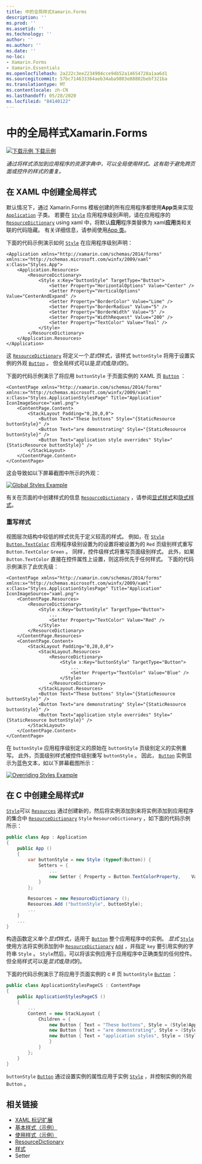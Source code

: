 ```yaml
---
title: 中的全局样式Xamarin.Forms
description: ''
ms.prod: ''
ms.assetid: ''
ms.technology: ''
author: ''
ms.author: ''
ms.date: ''
no-loc:
- Xamarin.Forms
- Xamarin.Essentials
ms.openlocfilehash: 2a222c3ee2234904cce94b52a14654728a1aa6d1
ms.sourcegitcommit: 57bc714633364aeb34aba9803e88802bebf321ba
ms.translationtype: MT
ms.contentlocale: zh-CN
ms.lasthandoff: 05/28/2020
ms.locfileid: "84140122"
---
```

# <a name="global-styles-in-xamarinforms"></a>中的全局样式Xamarin.Forms

[![下载示例](~/media/shared/download.png) 下载示例](https://docs.microsoft.com/samples/xamarin/xamarin-forms-samples/userinterface-styles-basicstyles)

_通过将样式添加到应用程序的资源字典中，可以全局使用样式。这有助于避免跨页面或控件的样式的重复。_

## <a name="create-a-global-style-in-xaml"></a>在 XAML 中创建全局样式

默认情况下，通过 Xamarin.Forms 模板创建的所有应用程序都使用**App**类来实现 [`Application`](xref:Xamarin.Forms.Application) 子类。 若要在 [`Style`](xref:Xamarin.Forms.Style) 应用程序级别声明，请在应用程序的 [`ResourceDictionary`](xref:Xamarin.Forms.ResourceDictionary) using xaml 中，将默认**应用**程序类替换为 xaml**应用**类和关联的代码隐藏。 有关详细信息，请参阅使用[App 类](~/xamarin-forms/app-fundamentals/application-class.md)。

下面的代码示例演示如何 [`Style`](xref:Xamarin.Forms.Style) 在应用程序级别声明：

```xaml
<Application xmlns="http://xamarin.com/schemas/2014/forms" xmlns:x="http://schemas.microsoft.com/winfx/2009/xaml" x:Class="Styles.App">
    <Application.Resources>
        <ResourceDictionary>
            <Style x:Key="buttonStyle" TargetType="Button">
                <Setter Property="HorizontalOptions" Value="Center" />
                <Setter Property="VerticalOptions" Value="CenterAndExpand" />
                <Setter Property="BorderColor" Value="Lime" />
                <Setter Property="BorderRadius" Value="5" />
                <Setter Property="BorderWidth" Value="5" />
                <Setter Property="WidthRequest" Value="200" />
                <Setter Property="TextColor" Value="Teal" />
            </Style>
        </ResourceDictionary>
    </Application.Resources>
</Application>
```

这 [`ResourceDictionary`](xref:Xamarin.Forms.ResourceDictionary) 将定义一个*显式*样式，该样式 `buttonStyle` 将用于设置实例的外观 [`Button`](xref:Xamarin.Forms.Button) 。 但全局样式可以是*显式*或*隐式*的。

下面的代码示例演示了将应用 `buttonStyle` 于页面实例的 XAML 页 [`Button`](xref:Xamarin.Forms.Button) ：

```xaml
<ContentPage xmlns="http://xamarin.com/schemas/2014/forms" xmlns:x="http://schemas.microsoft.com/winfx/2009/xaml" x:Class="Styles.ApplicationStylesPage" Title="Application" IconImageSource="xaml.png">
    <ContentPage.Content>
        <StackLayout Padding="0,20,0,0">
            <Button Text="These buttons" Style="{StaticResource buttonStyle}" />
            <Button Text="are demonstrating" Style="{StaticResource buttonStyle}" />
            <Button Text="application style overrides" Style="{StaticResource buttonStyle}" />
        </StackLayout>
    </ContentPage.Content>
</ContentPage>
```

这会导致如以下屏幕截图中所示的外观：

[![](application-images/application-styles-1.png "Global Styles Example")](application-images/application-styles-1-large.png#lightbox "Global Styles Example")

有关在页面的中创建样式的信息 [`ResourceDictionary`](xref:Xamarin.Forms.ResourceDictionary) ，请参阅[显式样式](~/xamarin-forms/user-interface/styles/explicit.md)和[隐式样式](~/xamarin-forms/user-interface/styles/implicit.md)。

### <a name="override-styles"></a>重写样式

视图层次结构中较低的样式优先于定义较高的样式。 例如，在 [`Style`](xref:Xamarin.Forms.Style) [`Button.TextColor`](xref:Xamarin.Forms.Button.TextColor) 应用程序级别设置为的设置将被设置为的 `Red` 页级别样式重写 `Button.TextColor` `Green` 。 同样，控件级样式将重写页面级别样式。 此外，如果 `Button.TextColor` 直接在控件属性上设置，则这将优先于任何样式。 下面的代码示例演示了此优先级：

```xaml
<ContentPage xmlns="http://xamarin.com/schemas/2014/forms" xmlns:x="http://schemas.microsoft.com/winfx/2009/xaml" x:Class="Styles.ApplicationStylesPage" Title="Application" IconImageSource="xaml.png">
    <ContentPage.Resources>
        <ResourceDictionary>
            <Style x:Key="buttonStyle" TargetType="Button">
                ...
                <Setter Property="TextColor" Value="Red" />
            </Style>
        </ResourceDictionary>
    </ContentPage.Resources>
    <ContentPage.Content>
        <StackLayout Padding="0,20,0,0">
            <StackLayout.Resources>
                <ResourceDictionary>
                    <Style x:Key="buttonStyle" TargetType="Button">
                        ...
                        <Setter Property="TextColor" Value="Blue" />
                    </Style>
                </ResourceDictionary>
            </StackLayout.Resources>
            <Button Text="These buttons" Style="{StaticResource buttonStyle}" />
            <Button Text="are demonstrating" Style="{StaticResource buttonStyle}" />
            <Button Text="application style overrides" Style="{StaticResource buttonStyle}" />
        </StackLayout>
    </ContentPage.Content>
</ContentPage>
```

在 `buttonStyle` 应用程序级别定义的原始在 `buttonStyle` 页级别定义的实例重写。 此外，页面级别样式被控件级别重写 `buttonStyle` 。 因此， [`Button`](xref:Xamarin.Forms.Button) 实例显示为蓝色文本，如以下屏幕截图所示：

[![](application-images/application-styles-2.png "Overriding Styles Example")](application-images/application-styles-2-large.png#lightbox "Overriding Styles Example")

## <a name="create-a-global-style-in-c35"></a>在 C 中创建全局样式&#35;

[`Style`](xref:Xamarin.Forms.Style)可以 [`Resources`](xref:Xamarin.Forms.VisualElement.Resources) 通过创建新的，然后将实例添加到来将实例添加到应用程序的集合中 [`ResourceDictionary`](xref:Xamarin.Forms.ResourceDictionary) `Style` `ResourceDictionary` ，如下面的代码示例所示：

```csharp
public class App : Application
{
    public App ()
    {
        var buttonStyle = new Style (typeof(Button)) {
            Setters = {
                ...
                new Setter { Property = Button.TextColorProperty,    Value = Color.Teal }
            }
        };

        Resources = new ResourceDictionary ();
        Resources.Add ("buttonStyle", buttonStyle);
        ...
    }
    ...
}
```

构造函数定义单个*显式*样式，适用于 [`Button`](xref:Xamarin.Forms.Button) 整个应用程序中的实例。 *显式* [`Style`](xref:Xamarin.Forms.Style)使用方法将实例添加到中 [`ResourceDictionary`](xref:Xamarin.Forms.ResourceDictionary) [`Add`](xref:Xamarin.Forms.ResourceDictionary.Add(System.String,System.Object)) ，并指定 `key` 要引用实例的字符串 `Style` 。 `Style`然后，可以将该实例应用于应用程序中正确类型的任何控件。 但全局样式可以是*显式*或*隐式*的。

下面的代码示例演示了将应用于页面实例的 c # 页 `buttonStyle` [`Button`](xref:Xamarin.Forms.Button) ：

```csharp
public class ApplicationStylesPageCS : ContentPage
{
    public ApplicationStylesPageCS ()
    {
        ...
        Content = new StackLayout {
            Children = {
                new Button { Text = "These buttons", Style = (Style)Application.Current.Resources ["buttonStyle"] },
                new Button { Text = "are demonstrating", Style = (Style)Application.Current.Resources ["buttonStyle"] },
                new Button { Text = "application styles", Style = (Style)Application.Current.Resources ["buttonStyle"]
                }
            }
        };
    }
}
```

`buttonStyle` [`Button`](xref:Xamarin.Forms.Button) 通过设置实例的属性应用于实例 [`Style`](xref:Xamarin.Forms.NavigableElement.Style) ，并控制实例的外观 `Button` 。

## <a name="related-links"></a>相关链接

- [XAML 标记扩展](~/xamarin-forms/xaml/xaml-basics/xaml-markup-extensions.md)
- [基本样式（示例）](https://docs.microsoft.com/samples/xamarin/xamarin-forms-samples/userinterface-styles-basicstyles)
- [使用样式（示例）](https://docs.microsoft.com/samples/xamarin/xamarin-forms-samples/workingwithstyles)
- [ResourceDictionary](xref:Xamarin.Forms.ResourceDictionary)
- [样式](xref:Xamarin.Forms.Style)
- [](xref:Xamarin.Forms.Setter)Setter
